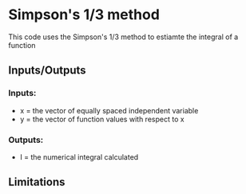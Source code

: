# Simpson's 1/3 method
This code uses the Simpson's 1/3 method to estiamte the integral of a function
## Inputs/Outputs
### Inputs:
- x = the vector of equally spaced independent variable
- y = the vector of function values with respect to x
### Outputs:
- I = the numerical integral calculated
## Limitations
